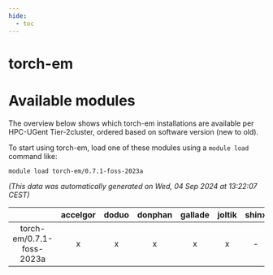 ```yaml
---
hide:
  - toc
---
```


torch-em
========

# Available modules


The overview below shows which torch-em installations are available per HPC-UGent Tier-2cluster, ordered based on software version (new to old).

To start using torch-em, load one of these modules using a `module load` command like:

```shell
module load torch-em/0.7.1-foss-2023a
```

*(This data was automatically generated on Wed, 04 Sep 2024 at 13:22:07 CEST)*  

| |accelgor|doduo|donphan|gallade|joltik|shinx|skitty|
| :---: | :---: | :---: | :---: | :---: | :---: | :---: | :---: |
|torch-em/0.7.1-foss-2023a|x|x|x|x|x|-|x|
